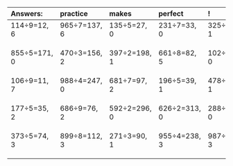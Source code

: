 | Answers: | practice | makes | perfect | ! |
| :--- | :--- | :--- | :--- | :--- |
| 114÷9=12, 6 | 965÷7=137, 6 | 135÷5=27, 0 | 231÷7=33, 0 | 325÷3=108, 1 | 
|   |   |   |   |   | 
|   |   |   |   |   | 
|   |   |   |   |   | 
| 855÷5=171, 0 | 470÷3=156, 2 | 397÷2=198, 1 | 661÷8=82, 5 | 102÷6=17, 0 | 
|   |   |   |   |   | 
|   |   |   |   |   | 
|   |   |   |   |   | 
| 106÷9=11, 7 | 988÷4=247, 0 | 681÷7=97, 2 | 196÷5=39, 1 | 478÷9=53, 1 | 
|   |   |   |   |   | 
|   |   |   |   |   | 
|   |   |   |   |   | 
| 177÷5=35, 2 | 686÷9=76, 2 | 592÷2=296, 0 | 626÷2=313, 0 | 288÷3=96, 0 | 
|   |   |   |   |   | 
|   |   |   |   |   | 
|   |   |   |   |   | 
| 373÷5=74, 3 | 899÷8=112, 3 | 271÷3=90, 1 | 955÷4=238, 3 | 987÷8=123, 3 | 
|   |   |   |   |   | 
|   |   |   |   |   | 
|   |   |   |   |   | 
